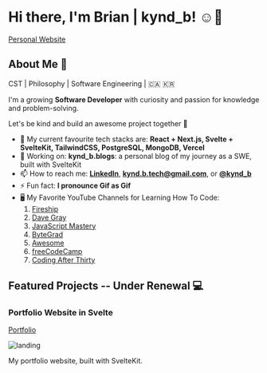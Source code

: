 # Hi there, I'm Brian | kynd_b! ☺️👋
[Personal Website](https://svelte-portfolio-website.vercel.app/)

## About Me 🚀

CST | Philosophy | Software Engineering | 🇨🇦  🇰🇷  

I'm a growing **Software Developer** with curiosity and passion for knowledge and problem-solving.

Let's be kind and build an awesome project together 🌠

- 🌱 My current favourite tech stacks are: **React + Next.js, Svelte + SvelteKit, TailwindCSS, PostgreSQL, MongoDB, Vercel**
- 🔭 Working on: **kynd_b.blogs**: a personal blog of my journey as a SWE, built with SvelteKit
- 📫 How to reach me: **[LinkedIn](https://www.linkedin.com/in/brian-kj-kim/)**, **kynd.b.tech@gmail.com**, or **[@kynd_b](https://x.com/kynd_b)**
- ⚡ Fun fact: **I pronounce Gif as Gif**
- 🖥️ My Favorite YouTube Channels for Learning How To Code:
    1) [Fireship](https://www.youtube.com/@Fireship)
    2) [Dave Gray](https://www.youtube.com/@DaveGrayTeachesCode)
    3) [JavaScript Mastery](https://www.youtube.com/@javascriptmastery)
    4) [ByteGrad](https://www.youtube.com/@ByteGrad)
    5) [Awesome](https://www.youtube.com/@awesome-coding)
    6) [freeCodeCamp](https://www.youtube.com/@freecodecamp)
    7) [Coding After Thirty](https://www.youtube.com/@CodingAfterThirty)

## Featured Projects -- Under Renewal 💻

### Portfolio Website in Svelte
[Portfolio](https://svelte-portfolio-website.vercel.app/)

![landing](https://github.com/briankjkim/briankjkim/assets/97319869/3b452101-bce4-4ab3-a4bb-f85d9d1e05da)

My portfolio website, built with SvelteKit.
